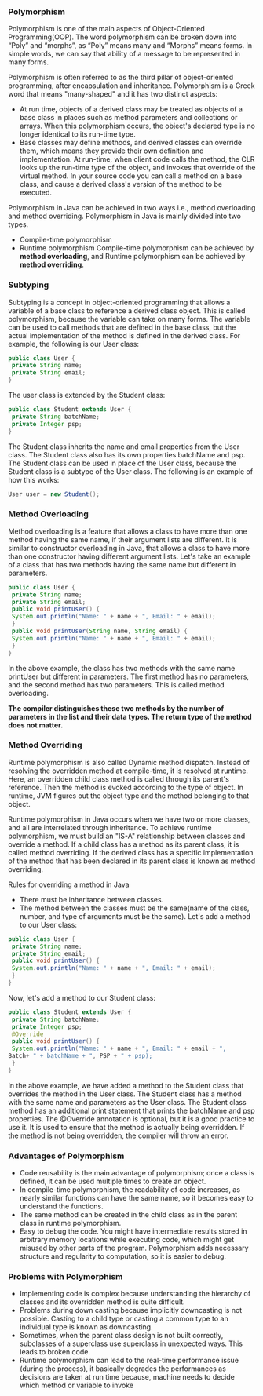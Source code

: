 ### Polymorphism
Polymorphism is one of the main aspects of Object-Oriented Programming(OOP). The word polymorphism
can be broken down into “Poly” and “morphs”, as “Poly” means many and “Morphs” means forms. In simple
words, we can say that ability of a message to be represented in many forms.

Polymorphism is often referred to as the third pillar of object-oriented programming, after encapsulation
and inheritance. Polymorphism is a Greek word that means "many-shaped" and it has two distinct aspects:
- At run time, objects of a derived class may be treated as objects of a base class in places such as
  method parameters and collections or arrays. When this polymorphism occurs, the object's declared
  type is no longer identical to its run-time type.
- Base classes may define methods, and derived classes can override them, which means they provide
  their own definition and implementation. At run-time, when client code calls the method, the CLR
  looks up the run-time type of the object, and invokes that override of the virtual method. In your
  source code you can call a method on a base class, and cause a derived class's version of the
  method to be executed.


Polymorphism in Java can be achieved in two ways i.e., method overloading and method overriding.
Polymorphism in Java is mainly divided into two types.
- Compile-time polymorphism
- Runtime polymorphism
Compile-time polymorphism can be achieved by **method overloading**, and Runtime polymorphism can be
achieved by **method overriding**.
  

### Subtyping
  Subtyping is a concept in object-oriented programming that allows a variable of a base class to reference a
  derived class object. This is called polymorphism, because the variable can take on many forms. The
  variable can be used to call methods that are defined in the base class, but the actual implementation of the
  method is defined in the derived class.
  For example, the following is our User class:
```java
public class User {
 private String name;
 private String email;
}

```
The user class is extended by the Student class:
```java
public class Student extends User {
 private String batchName;
 private Integer psp;
}

```
The Student class inherits the name and email properties from the User class. The Student class also has
its own properties batchName and psp. The Student class can be used in place of the User class, because
the Student class is a subtype of the User class. The following is an example of how this works:
```java
User user = new Student();
```
### Method Overloading
Method overloading is a feature that allows a class to have more than one method having the same name, if
their argument lists are different. It is similar to constructor overloading in Java, that allows a class to have
more than one constructor having different argument lists.
Let's take an example of a class that has two methods having the same name but different in parameters.
```java
public class User {
 private String name;
 private String email;
 public void printUser() {
 System.out.println("Name: " + name + ", Email: " + email);
 }
 public void printUser(String name, String email) {
 System.out.println("Name: " + name + ", Email: " + email);
 }
}
```
In the above example, the class has two methods with the same name printUser but different in parameters.
The first method has no parameters, and the second method has two parameters. This is called method
overloading.

**The compiler distinguishes these two methods by the number of parameters in the list and their data
types. The return type of the method does not matter.**

### Method Overriding
Runtime polymorphism is also called Dynamic method dispatch. Instead of resolving the overridden method
at compile-time, it is resolved at runtime.
Here, an overridden child class method is called through its parent's reference. Then the method is evoked
according to the type of object. In runtime, JVM figures out the object type and the method belonging to that object.

Runtime polymorphism in Java occurs when we have two or more classes, and all are interrelated through
inheritance. To achieve runtime polymorphism, we must build an "IS-A" relationship between classes and
override a method.
If a child class has a method as its parent class, it is called method overriding.
If the derived class has a specific implementation of the method that has been declared in its parent class is
known as method overriding.

Rules for overriding a method in Java
- There must be inheritance between classes.
- The method between the classes must be the same(name of the class, number, and type of
arguments must be the same).
Let's add a method to our User class:
```java
public class User {
 private String name;
 private String email;
 public void printUser() {
 System.out.println("Name: " + name + ", Email: " + email);
 }
}
```
Now, let's add a method to our Student class:
```java
public class Student extends User {
 private String batchName;
 private Integer psp;
 @Override
 public void printUser() {
 System.out.println("Name: " + name + ", Email: " + email + ",
Batch+ " + batchName + ", PSP + " + psp);
 }
}

```
In the above example, we have added a method to the Student class that overrides the method in the User
class. The Student class has a method with the same name and parameters as the User class. The Student
class method has an additional print statement that prints the batchName and psp properties.
The @Override annotation is optional, but it is a good practice to use it. It is used to ensure that the method
is actually being overridden. If the method is not being overridden, the compiler will throw an error.

### Advantages of Polymorphism
- Code reusability is the main advantage of polymorphism; once a class is defined, it can be used
multiple times to create an object.
- In compile-time polymorphism, the readability of code increases, as nearly similar functions can have
the same name, so it becomes easy to understand the functions.
- The same method can be created in the child class as in the parent class in runtime polymorphism.
- Easy to debug the code. You might have intermediate results stored in arbitrary memory locations
while executing code, which might get misused by other parts of the program. Polymorphism adds
necessary structure and regularity to computation, so it is easier to debug.

### Problems with Polymorphism
- Implementing code is complex because understanding the hierarchy of classes and its overridden
method is quite difficult.
- Problems during down casting because implicitly downcasting is not possible. Casting to a child type
or casting a common type to an individual type is known as downcasting.
- Sometimes, when the parent class design is not built correctly, subclasses of a superclass use
superclass in unexpected ways. This leads to broken code.
- Runtime polymorphism can lead to the real-time performance issue (during the process), it basically
degrades the performances as decisions are taken at run time because, machine needs to decide
which method or variable to invoke
